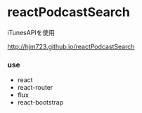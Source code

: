 # reactPodcastSearch

iTunesAPIを使用

http://hjm723.github.io/reactPodcastSearch

### use

* react
* react-router
* flux
* react-bootstrap
